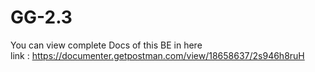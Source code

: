 # GG-2.3

You can view complete Docs of this BE in here
<Br>
link : https://documenter.getpostman.com/view/18658637/2s946h8ruH
